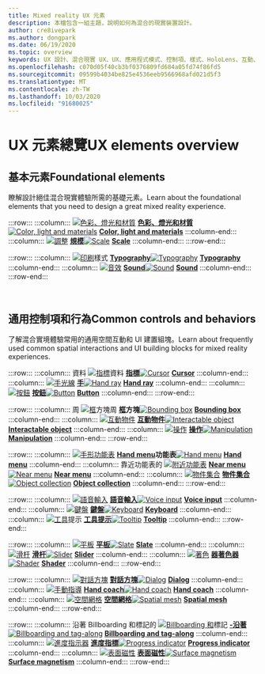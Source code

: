 ```yaml
---
title: Mixed reality UX 元素
description: 本檔包含一組主題，說明如何為混合的現實裝置設計。
author: cre8ivepark
ms.author: dongpark
ms.date: 06/19/2020
ms.topic: overview
keywords: UX 設計、混合現實 UX、UX、應用程式模式、控制項、樣式、HoloLens、互動、空間互動、空間 UI、UX 元素、行為、建立區塊、印刷樣式、色彩
ms.openlocfilehash: c070d05f40cb3bf0376809fd684a05fd74f86fd5
ms.sourcegitcommit: 09599b4034be825e4536eeb9566968afd021d5f3
ms.translationtype: MT
ms.contentlocale: zh-TW
ms.lasthandoff: 10/03/2020
ms.locfileid: "91680025"
---
```

# <a name="ux-elements-overview"></a><span data-ttu-id="8a402-104">UX 元素總覽</span><span class="sxs-lookup"><span data-stu-id="8a402-104">UX elements overview</span></span>
## <a name="foundational-elements"></a><span data-ttu-id="8a402-105">基本元素</span><span class="sxs-lookup"><span data-stu-id="8a402-105">Foundational elements</span></span>
<span data-ttu-id="8a402-106">瞭解設計絕佳混合現實體驗所需的基礎元素。</span><span class="sxs-lookup"><span data-stu-id="8a402-106">Learn about the foundational elements that you need to design a great mixed reality experience.</span></span>

:::row:::
    :::column:::
       <span data-ttu-id="8a402-107">[ ![ 色彩、燈光和材質](images/640px-fragments.png)](color-light-and-materials.md) **[色彩、燈光和材質](color-light-and-materials.md)**</span><span class="sxs-lookup"><span data-stu-id="8a402-107">[![Color, light and materials](images/640px-fragments.png)](color-light-and-materials.md) **[Color, light and materials](color-light-and-materials.md)**</span></span>
    :::column-end:::
    :::column:::
       <span data-ttu-id="8a402-108">[ ![ 調整](images/volvo-cars-microsoft-hololens-experience01-640px.png)](scale.md) **[規模](scale.md)**</span><span class="sxs-lookup"><span data-stu-id="8a402-108">[![Scale](images/volvo-cars-microsoft-hololens-experience01-640px.png)](scale.md) **[Scale](scale.md)**</span></span>
    :::column-end:::
:::row-end:::

:::row:::
    :::column:::
       <span data-ttu-id="8a402-109">[ ![ 印刷](images/typography-cover.png)](typography.md)樣式 **[Typography](typography.md)**</span><span class="sxs-lookup"><span data-stu-id="8a402-109">[![Typography](images/typography-cover.png)](typography.md) **[Typography](typography.md)**</span></span>
    :::column-end:::
    :::column:::
       <span data-ttu-id="8a402-110">[ ![ 音效](images/spatialaudio.png)](spatial-sound-design.md) **[Sound](spatial-sound-design.md)**</span><span class="sxs-lookup"><span data-stu-id="8a402-110">[![Sound](images/spatialaudio.png)](spatial-sound-design.md) **[Sound](spatial-sound-design.md)**</span></span>
    :::column-end:::
:::row-end:::

<br>

## <a name="common-controls-and-behaviors"></a><span data-ttu-id="8a402-111">通用控制項和行為</span><span class="sxs-lookup"><span data-stu-id="8a402-111">Common controls and behaviors</span></span>
<span data-ttu-id="8a402-112">了解混合實境體驗常用的通用空間互動和 UI 建置組塊。</span><span class="sxs-lookup"><span data-stu-id="8a402-112">Learn about frequently used common spatial interactions and UI building blocks for mixed reality experiences.</span></span>

:::row:::
    :::column:::
       <span data-ttu-id="8a402-113">資料 [ ![ 指標](images/UX_Hero_Cursor.jpg)](cursors.md)資料 **[指標](cursors.md)**</span><span class="sxs-lookup"><span data-stu-id="8a402-113">[![Cursor](images/UX_Hero_Cursor.jpg)](cursors.md) **[Cursor](cursors.md)**</span></span>
    :::column-end:::
    :::column:::
       <span data-ttu-id="8a402-114">[ ![ 手光線](images/UX_Hero_HandRay.jpg)](point-and-commit.md) **[手](point-and-commit.md)**</span><span class="sxs-lookup"><span data-stu-id="8a402-114">[![Hand ray](images/UX_Hero_HandRay.jpg)](point-and-commit.md) **[Hand ray](point-and-commit.md)**</span></span>
    :::column-end:::
    :::column:::
       <span data-ttu-id="8a402-115">[ ![ 按鈕](images/UX_Hero_Button.jpg)](button.md) **[按鈕](button.md)**</span><span class="sxs-lookup"><span data-stu-id="8a402-115">[![Button](images/UX_Hero_Button.jpg)](button.md) **[Button](button.md)**</span></span>
    :::column-end:::
:::row-end:::

:::row:::
    :::column:::
       <span data-ttu-id="8a402-116">周 [ ![ 框](images/UX_Hero_BoundingBox.jpg)](app-bar-and-bounding-box.md)方塊周 **[框](app-bar-and-bounding-box.md)方塊**</span><span class="sxs-lookup"><span data-stu-id="8a402-116">[![Bounding box](images/UX_Hero_BoundingBox.jpg)](app-bar-and-bounding-box.md) **[Bounding box](app-bar-and-bounding-box.md)**</span></span>
    :::column-end:::
    :::column:::
       <span data-ttu-id="8a402-117">[ ![ 互動物件](images/UX_Hero_Interactable.jpg)](interactable-object.md) **[互動物件](interactable-object.md)**</span><span class="sxs-lookup"><span data-stu-id="8a402-117">[![Interactable object](images/UX_Hero_Interactable.jpg)](interactable-object.md) **[Interactable object](interactable-object.md)**</span></span>
    :::column-end:::
    :::column:::
       <span data-ttu-id="8a402-118">[ ![ 操作](images/UX_Hero_Manipulation.jpg)](direct-manipulation.md) **[操作](direct-manipulation.md)**</span><span class="sxs-lookup"><span data-stu-id="8a402-118">[![Manipulation](images/UX_Hero_Manipulation.jpg)](direct-manipulation.md) **[Manipulation](direct-manipulation.md)**</span></span>
    :::column-end:::
:::row-end:::

:::row:::
    :::column:::
       <span data-ttu-id="8a402-119">[ ![ 手形功能表](images/UX_Hero_HandMenu.jpg)](hand-menu.md) **[Hand menu](hand-menu.md)功能表**</span><span class="sxs-lookup"><span data-stu-id="8a402-119">[![Hand menu](images/UX_Hero_HandMenu.jpg)](hand-menu.md) **[Hand menu](hand-menu.md)**</span></span>
    :::column-end:::
    :::column:::
       <span data-ttu-id="8a402-120">靠近功能表的 [ ![ 附近功能表](images/UX_Hero_NearMenu.jpg)](near-menu.md) **[Near menu](near-menu.md)**</span><span class="sxs-lookup"><span data-stu-id="8a402-120">[![Near menu](images/UX_Hero_NearMenu.jpg)](near-menu.md) **[Near menu](near-menu.md)**</span></span>
    :::column-end:::
    :::column:::
       <span data-ttu-id="8a402-121">[ ![ 物件集合](images/UX_Hero_ObjectCollection.jpg)](object-collection.md) **[物件集合](object-collection.md)**</span><span class="sxs-lookup"><span data-stu-id="8a402-121">[![Object collection](images/UX_Hero_ObjectCollection.jpg)](object-collection.md) **[Object collection](object-collection.md)**</span></span>
    :::column-end:::
:::row-end:::

:::row:::
    :::column:::
       <span data-ttu-id="8a402-122">[ ![ 語音輸入](images/UX_Hero_VoiceCommand.jpg)](voice-input.md) **[語音輸入](voice-input.md)**</span><span class="sxs-lookup"><span data-stu-id="8a402-122">[![Voice input](images/UX_Hero_VoiceCommand.jpg)](voice-input.md) **[Voice input](voice-input.md)**</span></span>
    :::column-end:::
    :::column:::
       <span data-ttu-id="8a402-123">[ ![ 鍵盤](images/UX_Hero_Keyboard.jpg)](keyboard.md) **[鍵盤](keyboard.md)**</span><span class="sxs-lookup"><span data-stu-id="8a402-123">[![Keyboard](images/UX_Hero_Keyboard.jpg)](keyboard.md) **[Keyboard](keyboard.md)**</span></span>
    :::column-end:::
    :::column:::
       <span data-ttu-id="8a402-124">[ ![ 工具](images/UX_Hero_Tooltip.jpg)](tooltip.md)提示 **[工具提示](tooltip.md)**</span><span class="sxs-lookup"><span data-stu-id="8a402-124">[![Tooltip](images/UX_Hero_Tooltip.jpg)](tooltip.md) **[Tooltip](tooltip.md)**</span></span>
    :::column-end:::
:::row-end:::

:::row:::
    :::column:::
       <span data-ttu-id="8a402-125">[ ![ 平板](images/UX_Hero_Slate.jpg)](slate.md) **[平板](slate.md)**</span><span class="sxs-lookup"><span data-stu-id="8a402-125">[![Slate](images/UX_Hero_Slate.jpg)](slate.md) **[Slate](slate.md)**</span></span>
    :::column-end:::
    :::column:::
       <span data-ttu-id="8a402-126">[ ![ 滑杆](images/UX_Hero_Slider.jpg)](slider.md) **[滑杆](slider.md)**</span><span class="sxs-lookup"><span data-stu-id="8a402-126">[![Slider](images/UX_Hero_Slider.jpg)](slider.md) **[Slider](slider.md)**</span></span>
    :::column-end:::
    :::column:::
        <span data-ttu-id="8a402-127">[ ![ 著色](images/UX_Hero_StandardShader.jpg)](shader.md) **[器著色器](shader.md)**</span><span class="sxs-lookup"><span data-stu-id="8a402-127">[![Shader](images/UX_Hero_StandardShader.jpg)](shader.md) **[Shader](shader.md)**</span></span>
    :::column-end:::
:::row-end:::

:::row:::
    :::column:::
       <span data-ttu-id="8a402-128">[ ![ 對話方塊](images/MRTK_UX_Dialog.jpg)](dialog-ui.md) **[對話方塊](dialog-ui.md)**</span><span class="sxs-lookup"><span data-stu-id="8a402-128">[![Dialog](images/MRTK_UX_Dialog.jpg)](dialog-ui.md) **[Dialog](dialog-ui.md)**</span></span>
    :::column-end:::
    :::column:::
       <span data-ttu-id="8a402-129">[ ![ 手動指導](images/HandCoach/MRTK_handCoach.jpg)](hand-coach.md) **[Hand coach](hand-coach.md)**</span><span class="sxs-lookup"><span data-stu-id="8a402-129">[![Hand coach](images/HandCoach/MRTK_handCoach.jpg)](hand-coach.md) **[Hand coach](hand-coach.md)**</span></span>
    :::column-end:::
    :::column:::
       <span data-ttu-id="8a402-130">[ ![ 空間網格](images/MRTK_PulseShader_SpatialMesh.gif)](spatial-mesh-ux.md) **[空間網格](spatial-mesh-ux.md)**</span><span class="sxs-lookup"><span data-stu-id="8a402-130">[![Spatial mesh](images/MRTK_PulseShader_SpatialMesh.gif)](spatial-mesh-ux.md) **[Spatial mesh](spatial-mesh-ux.md)**</span></span>
    :::column-end:::
:::row-end:::

:::row:::
    :::column:::
        <span data-ttu-id="8a402-131">沿著 Billboarding 和標記的 [ ![ Billboarding 和](images/MRTK_TagAlong.gif)](billboarding-and-tag-along.md)標記 **[-沿著](billboarding-and-tag-along.md)**</span><span class="sxs-lookup"><span data-stu-id="8a402-131">[![Billboarding and tag-along](images/MRTK_TagAlong.gif)](billboarding-and-tag-along.md) **[Billboarding and tag-along](billboarding-and-tag-along.md)**</span></span>
    :::column-end:::
    :::column:::
       <span data-ttu-id="8a402-132">[ ![ 進度指示器](images/MRTK_ProgressIndicator.gif)](progress.md) **[進度指標](progress.md)**</span><span class="sxs-lookup"><span data-stu-id="8a402-132">[![Progress indicator](images/MRTK_ProgressIndicator.gif)](progress.md) **[Progress indicator](progress.md)**</span></span>
    :::column-end:::
    :::column:::
       <span data-ttu-id="8a402-133">[ ![ 表面磁性](images/MRTK_SurfaceMagnetism.gif)](surface-magnetism.md) **[表面磁性](surface-magnetism.md)**</span><span class="sxs-lookup"><span data-stu-id="8a402-133">[![Surface magnetism](images/MRTK_SurfaceMagnetism.gif)](surface-magnetism.md) **[Surface magnetism](surface-magnetism.md)**</span></span>
    :::column-end:::
:::row-end:::

<br>
